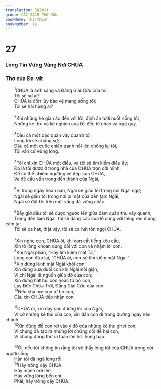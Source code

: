 ```yaml
---
translation: BD2011
group: CÁC SÁCH THƠ-VĂN
bookName: Thi-thiên 
bookNumber: 19
---
```


<div class="title"><h1>27</h1><h3>Lòng Tin Vững Vàng Nơi CHÚA</h3><h3>Thơ của Ða-vít</h3></div>
<span class="verse thi_27_1">  <sup>1</sup>CHÚA là ánh sáng và Ðấng Giải Cứu của tôi;<br/>  Tôi sẽ sợ ai?<br/>  CHÚA là đồn lũy bảo vệ mạng sống tôi;<br/>  Tôi sẽ hãi hùng ai?<br/><br/></span>
<span class="verse thi_27_2">  <sup>2</sup>Khi những kẻ gian ác đến với tôi, định ăn tươi nuốt sống tôi,<br/>  Những kẻ thù và kẻ nghịch của tôi đều té nhào và ngã quỵ.<br/><br/></span>
<span class="verse thi_27_3">  <sup>3</sup>Dầu cả một đạo quân vây quanh tôi,<br/>  Lòng tôi sẽ chẳng sợ;<br/>  Dầu cả một cuộc chiến tranh nổi lên chống lại tôi,<br/>  Tôi vẫn cứ vững lòng.<br/><br/></span>
<span class="verse thi_27_4">  <sup>4</sup>Tôi chỉ xin CHÚA một điều, và tôi sẽ tìm kiếm điều ấy;<br/>  Ðó là tôi được ở trong nhà của CHÚA trọn đời mình,<br/>  Ðể có thể chiêm ngưỡng vẻ đẹp của CHÚA,<br/>  Và để cầu vấn trong đền thánh của Ngài,<br/><br/></span>
<span class="verse thi_27_5">  <sup>5</sup>Vì trong ngày hoạn nạn, Ngài sẽ giấu tôi trong nơi Ngài ngự;<br/>  Ngài sẽ giấu tôi trong nơi bí mật của đền tạm Ngài;<br/>  Ngài sẽ đặt tôi trên một vầng đá vững chắc.<br/><br/></span>
<span class="verse thi_27_6">  <sup>6</sup>Bấy giờ đầu tôi sẽ được ngước lên giữa đám quân thù vây quanh;<br/>  Trong đền tạm Ngài, tôi sẽ dâng các của lễ cùng với tiếng reo mừng cảm tạ;<br/>  Tôi sẽ ca hát, thật vậy, tôi sẽ ca hát tôn ngợi CHÚA.<br/><br/></span>
<span class="verse thi_27_7">  <sup>7</sup>Xin nghe con, CHÚA ôi, khi con cất tiếng kêu cầu,<br/>  Xin tỏ lòng khoan dung đối với con và nhậm lời con.<br/></span>
<span class="verse thi_27_8">  <sup>8</sup>Khi Ngài phán, “Hãy tìm kiếm mặt Ta,”<br/>  Lòng con đáp lại, “CHÚA ôi, con sẽ tìm kiếm mặt Ngài.”<br/></span>
<span class="verse thi_27_9">  <sup>9</sup>Xin đừng lánh mặt Ngài khỏi con;<br/>  Xin đừng xua đuổi con khi Ngài nổi giận,<br/>  Vì chỉ Ngài là nguồn giúp đỡ của con;<br/>  Xin đừng hất hủi con hoặc từ bỏ con,<br/>  Lạy Ðức Chúa Trời, Ðấng Giải Cứu của con.<br/></span>
<span class="verse thi_27_10">  <sup>10</sup>Nếu cha mẹ con từ bỏ con,<br/>  Cầu xin CHÚA tiếp nhận con.<br/><br/></span>
<span class="verse thi_27_11">  <sup>11</sup>CHÚA ôi, xin dạy con đường lối của Ngài,<br/>  Vì cớ những kẻ thù của con, xin dẫn con đi trong đường ngay nẻo chánh.<br/></span>
<span class="verse thi_27_12">  <sup>12</sup>Xin đừng để con rơi vào ý đồ của những kẻ thù ghét con;<br/>  Vì chúng đã tạo ra những lời chứng dối để hại con,<br/>  Vì chúng đang thở ra toàn làn hơi hung bạo.<br/><br/></span>
<span class="verse thi_27_13">  <sup>13</sup>Ôi, nếu tôi không tin rằng tôi sẽ thấy lòng tốt của CHÚA trong cõi người sống,<br/>  Hẳn tôi đã ngã lòng rồi.<br/></span>
<span class="verse thi_27_14">  <sup>14</sup>Hãy trông cậy CHÚA.<br/>  Hãy mạnh mẽ lên.<br/>  Hãy vững lòng bền chí.<br/>  Phải, hãy trông cậy CHÚA.<br/></span>
